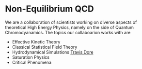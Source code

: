 # Non-Equilibrium QCD

We are a collaboration of scientists working on diverse aspects of theoretical High Energy Physics, namely on the side of Quantum Chromodyanamics.
The topics our collaboarion works with are

* Effective Kinetic Theory 
* Classical Statistical Field Theory
* Hydrodynamical Simulations [Travis Dore](https://github.com/tdore738)
* Saturation Physics
* Critical Phenomena
